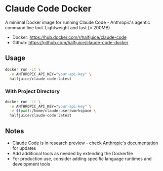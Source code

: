 # Claude Code Docker

A minimal Docker image for running Claude Code - Anthropic's agentic command line tool. Lightweight and fast (< 200MB).

- Docker: https://hub.docker.com/r/halfjuice/claude-code
- Github: https://github.com/halfjuice/claude-code-docker

## Usage

```bash
docker run -it \
  -e ANTHROPIC_API_KEY="your-api-key" \
  halfjuice/claude-code:latest
```

### With Project Directory
```bash
docker run -it \
  -e ANTHROPIC_API_KEY="your-api-key" \
  -v $(pwd):/home/claude-user/workspace \
  halfjuice/claude-code:latest
```

## Notes

- Claude Code is in research preview - check [Anthropic's documentation](https://docs.anthropic.com) for updates
- Add additional tools as needed by extending the Dockerfile
- For production use, consider adding specific language runtimes and development tools
